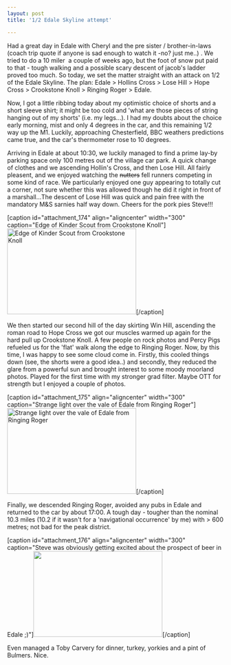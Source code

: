 ```yaml
---
layout: post
title: '1/2 Edale Skyline attempt'

---
```


Had a great day in Edale with Cheryl and the pre sister / brother-in-laws (coach trip quote if anyone is sad enough to watch it -no? just me..) . We tried to do a 10 miler  a couple of weeks ago, but the foot of snow put paid to that - tough walking and a possible scary descent of jacob's ladder proved too much. So today, we set the matter straight with an attack on 1/2 of the Edale Skyline. The plan: Edale &gt; Hollins Cross &gt; Lose Hill &gt; Hope Cross &gt; Crookstone Knoll &gt; Ringing Roger &gt; Edale.

Now, I got a little ribbing today about my optimistic choice of shorts and a short sleeve shirt; it might be too cold and 'what are those pieces of string hanging out of my shorts' (i.e. my legs...). I had my doubts about the choice early morning, mist and only 4 degrees in the car, and this remaining 1/2 way up the M1. Luckily, approaching Chesterfield, BBC weathers predictions came true, and the car's thermometer rose to 10 degrees.

Arriving in Edale at about 10:30, we luckily managed to find a prime lay-by parking space only 100 metres out of the village car park. A quick change of clothes and we ascending Hollin's Cross, and then Lose Hill. All fairly pleasent, and we enjoyed watching the <span style="text-decoration:line-through;">nutters</span> fell runners competing in some kind of race. We particularly enjoyed one guy appearing to totally cut a corner, not sure whether this was allowed though he did it right in front of a marshall...The descent of Lose Hill was quick and pain free with the mandatory M&amp;S sarnies half way down. Cheers for the pork pies Steve!!!

[caption id="attachment_174" align="aligncenter" width="300" caption="Edge of Kinder Scout from Crookstone Knoll"]<a href="http://walkingwithwilliams.files.wordpress.com/2010/03/20100321-dsc_0078.jpg"><img class="size-medium wp-image-174" title="Edge of Kinder Scout from Crookstone Knoll" src="http://walkingwithwilliams.files.wordpress.com/2010/03/20100321-dsc_0078.jpg?w=300" alt="Edge of Kinder Scout from Crookstone Knoll" width="300" height="199" /></a>[/caption]

We then started our second hill of the day skirting Win Hill, ascending the roman road to Hope Cross we got our muscles warmed up again for the hard pull up Crookstone Knoll. A few people on rock photos and Percy Pigs refueled us for the 'flat' walk along the edge to Ringing Roger. Now, by this time, I was happy to see some cloud come in. Firstly, this cooled things down (see, the shorts were a good idea..) and secondly, they reduced the glare from a powerful sun and brought interest to some moody moorland photos. Played for the first time with my stronger grad filter. Maybe OTT for strength but I enjoyed a couple of photos.

[caption id="attachment_175" align="aligncenter" width="300" caption="Strange light over the vale of Edale from Ringing Roger"]<a href="http://walkingwithwilliams.files.wordpress.com/2010/03/20100321-dsc_01141.jpg"><img class="size-medium wp-image-175" title="Strange light over the vale of Edale from Ringing Roger" src="http://walkingwithwilliams.files.wordpress.com/2010/03/20100321-dsc_01141.jpg?w=300" alt="Strange light over the vale of Edale from Ringing Roger" width="300" height="199" /></a>[/caption]

Finally, we descended Ringing Roger, avoided any pubs in Edale and returned to the car by about 17:00. A tough day - tougher than the nominal 10.3 miles (10.2 if it wasn't for a 'navigational occurrence' by me) with &gt; 600 metres; not bad for the peak district.

[caption id="attachment_176" align="aligncenter" width="300" caption="Steve was obviously getting excited about the prospect of beer in Edale ;)"]<a href="http://walkingwithwilliams.files.wordpress.com/2010/03/20100321-dsc_00811.jpg"><img class="size-medium wp-image-176" title="Steve enjoying a solitary break away at the front" src="http://walkingwithwilliams.files.wordpress.com/2010/03/20100321-dsc_00811.jpg?w=300" alt="" width="300" height="199" /></a>[/caption]

Even managed a Toby Carvery for dinner, turkey, yorkies and a pint of Bulmers. Nice.
